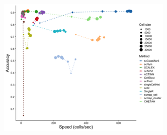 
![Speed and accuracy](https://github.com/ZengFLab/scClassifier3/blob/main/bench_broad_cellsize_accuracy_speedv2.png)
